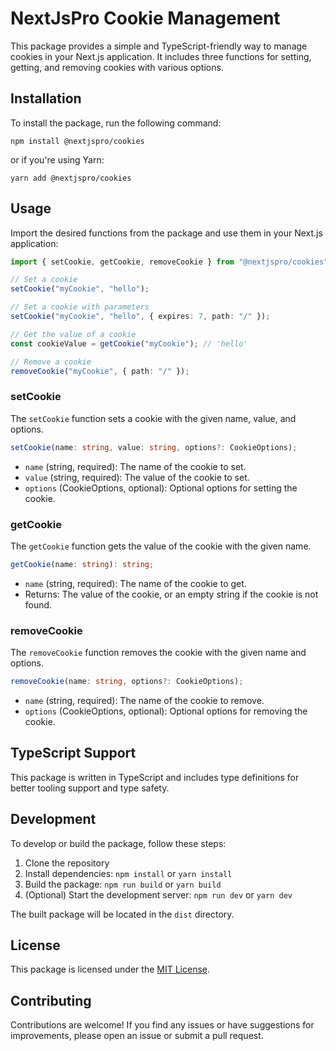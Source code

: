 # NextJsPro Cookie Management

This package provides a simple and TypeScript-friendly way to manage cookies in your Next.js application. It includes three functions for setting, getting, and removing cookies with various options.

## Installation

To install the package, run the following command:

```
npm install @nextjspro/cookies
```

or if you're using Yarn:

```
yarn add @nextjspro/cookies
```

## Usage

Import the desired functions from the package and use them in your Next.js application:

```typescript
import { setCookie, getCookie, removeCookie } from "@nextjspro/cookies";

// Set a cookie
setCookie("myCookie", "hello");

// Set a cookie with parameters
setCookie("myCookie", "hello", { expires: 7, path: "/" });

// Get the value of a cookie
const cookieValue = getCookie("myCookie"); // 'hello'

// Remove a cookie
removeCookie("myCookie", { path: "/" });
```

### setCookie

The `setCookie` function sets a cookie with the given name, value, and options.

```typescript
setCookie(name: string, value: string, options?: CookieOptions);
```

- `name` (string, required): The name of the cookie to set.
- `value` (string, required): The value of the cookie to set.
- `options` (CookieOptions, optional): Optional options for setting the cookie.

### getCookie

The `getCookie` function gets the value of the cookie with the given name.

```typescript
getCookie(name: string): string;
```

- `name` (string, required): The name of the cookie to get.
- Returns: The value of the cookie, or an empty string if the cookie is not found.

### removeCookie

The `removeCookie` function removes the cookie with the given name and options.

```typescript
removeCookie(name: string, options?: CookieOptions);
```

- `name` (string, required): The name of the cookie to remove.
- `options` (CookieOptions, optional): Optional options for removing the cookie.

## TypeScript Support

This package is written in TypeScript and includes type definitions for better tooling support and type safety.

## Development

To develop or build the package, follow these steps:

1. Clone the repository
2. Install dependencies: `npm install` or `yarn install`
3. Build the package: `npm run build` or `yarn build`
4. (Optional) Start the development server: `npm run dev` or `yarn dev`

The built package will be located in the `dist` directory.

## License

This package is licensed under the [MIT License](LICENSE).

## Contributing

Contributions are welcome! If you find any issues or have suggestions for improvements, please open an issue or submit a pull request.
